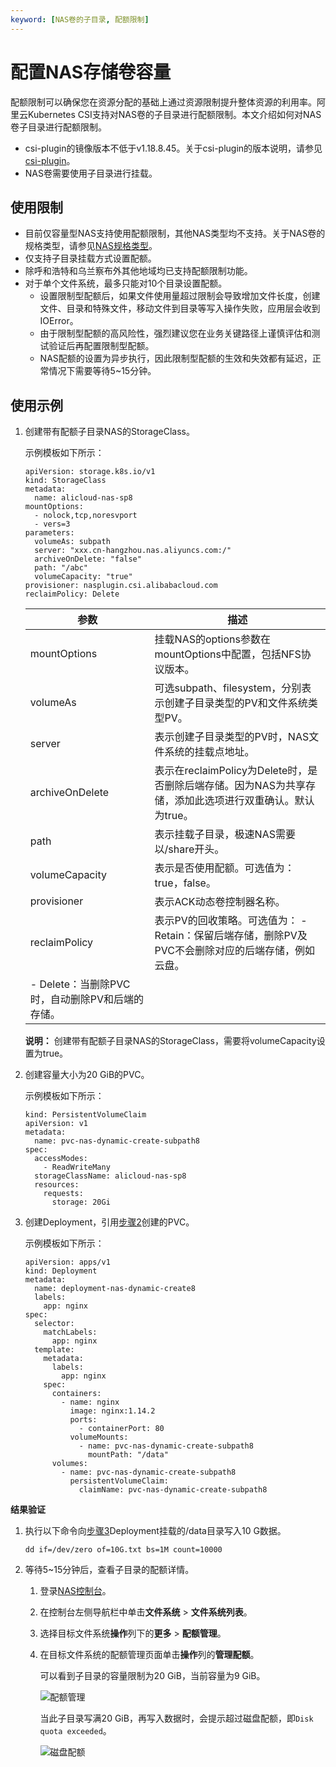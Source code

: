 ```yaml
---
keyword: [NAS卷的子目录, 配额限制]
---
```


# 配置NAS存储卷容量

配额限制可以确保您在资源分配的基础上通过资源限制提升整体资源的利用率。阿里云Kubernetes CSI支持对NAS卷的子目录进行配额限制。本文介绍如何对NAS卷子目录进行配额限制。

-   csi-plugin的镜像版本不低于v1.18.8.45。关于csi-plugin的版本说明，请参见[csi-plugin](/intl.zh-CN/产品发布记录/组件介绍与变更记录/存储/csi-plugin.md)。
-   NAS卷需要使用子目录进行挂载。

## 使用限制

-   目前仅容量型NAS支持使用配额限制，其他NAS类型均不支持。关于NAS卷的规格类型，请参见[NAS规格类型]()。
-   仅支持子目录挂载方式设置配额。
-   除呼和浩特和乌兰察布外其他地域均已支持配额限制功能。
-   对于单个文件系统，最多只能对10个目录设置配额。
    -   设置限制型配额后，如果文件使用量超过限制会导致增加文件长度，创建文件、目录和特殊文件，移动文件到目录等写入操作失败，应用层会收到IOError。
    -   由于限制型配额的高风险性，强烈建议您在业务关键路径上谨慎评估和测试验证后再配置限制型配额。
    -   NAS配额的设置为异步执行，因此限制型配额的生效和失效都有延迟，正常情况下需要等待5~15分钟。

## 使用示例

1.  创建带有配额子目录NAS的StorageClass。

    示例模板如下所示：

    ```
    apiVersion: storage.k8s.io/v1
    kind: StorageClass
    metadata:
      name: alicloud-nas-sp8
    mountOptions:
      - nolock,tcp,noresvport
      - vers=3
    parameters:
      volumeAs: subpath
      server: "xxx.cn-hangzhou.nas.aliyuncs.com:/"
      archiveOnDelete: "false"
      path: "/abc"
      volumeCapacity: "true"
    provisioner: nasplugin.csi.alibabacloud.com
    reclaimPolicy: Delete
    ```

    |参数|描述|
    |--|--|
    |mountOptions|挂载NAS的options参数在mountOptions中配置，包括NFS协议版本。|
    |volumeAs|可选subpath、filesystem，分别表示创建子目录类型的PV和文件系统类型PV。|
    |server|表示创建子目录类型的PV时，NAS文件系统的挂载点地址。|
    |archiveOnDelete|表示在reclaimPolicy为Delete时，是否删除后端存储。因为NAS为共享存储，添加此选项进行双重确认。默认为true。|
    |path|表示挂载子目录，极速NAS需要以/share开头。|
    |volumeCapacity|表示是否使用配额。可选值为：true，false。|
    |provisioner|表示ACK动态卷控制器名称。|
    |reclaimPolicy|表示PV的回收策略。可选值为：    -   Retain：保留后端存储，删除PV及PVC不会删除对应的后端存储，例如云盘。
    -   Delete：当删除PVC时，自动删除PV和后端的存储。 |

    **说明：** 创建带有配额子目录NAS的StorageClass，需要将volumeCapacity设置为true。

2.  创建容量大小为20 GiB的PVC。

    示例模板如下所示：

    ```
    kind: PersistentVolumeClaim
    apiVersion: v1
    metadata:
      name: pvc-nas-dynamic-create-subpath8
    spec:
      accessModes:
        - ReadWriteMany
      storageClassName: alicloud-nas-sp8
      resources:
        requests:
          storage: 20Gi
    ```

3.  创建Deployment，引用[步骤2](#step_h63_iin_svv)创建的PVC。

    示例模板如下所示：

    ```
    apiVersion: apps/v1
    kind: Deployment
    metadata:
      name: deployment-nas-dynamic-create8
      labels:
        app: nginx
    spec:
      selector:
        matchLabels:
          app: nginx
      template:
        metadata:
          labels:
            app: nginx
        spec:
          containers:
            - name: nginx
              image: nginx:1.14.2
              ports:
                - containerPort: 80
              volumeMounts:
                - name: pvc-nas-dynamic-create-subpath8
                  mountPath: "/data"
          volumes:
            - name: pvc-nas-dynamic-create-subpath8
              persistentVolumeClaim:
                claimName: pvc-nas-dynamic-create-subpath8
    ```


**结果验证**

1.  执行以下命令向[步骤3](#step_f1o_9un_06x)Deployment挂载的/data目录写入10 G数据。

    ```
    dd if=/dev/zero of=10G.txt bs=1M count=10000
    ```

2.  等待5~15分钟后，查看子目录的配额详情。

    1.  登录[NAS控制台](https://nas.console.aliyun.com/)。

    2.  在控制台左侧导航栏中单击**文件系统** \> **文件系统列表**。

    3.  选择目标文件系统**操作**列下的**更多** \> **配额管理**。

    4.  在目标文件系统的配额管理页面单击**操作**列的**管理配额**。

        可以看到子目录的容量限制为20 GiB，当前容量为9 GiB。

        ![配额管理](https://static-aliyun-doc.oss-accelerate.aliyuncs.com/assets/img/zh-CN/2891466161/p254150.png)

        当此子目录写满20 GiB，再写入数据时，会提示超过磁盘配额，即`Disk quota exceeded`。

        ![磁盘配额](https://static-aliyun-doc.oss-accelerate.aliyuncs.com/assets/img/zh-CN/1305466161/p254667.png)


